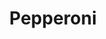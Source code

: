 ---
title: 'Pepperoni'
description: 'Lorem ipsum dolor sit amet consectetur adipisicing elit. Obcaecati sint cumque voluptatem cupiditate odit corporis.'
price: 119
---